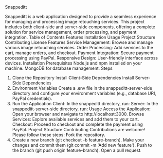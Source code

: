Snappeditt

Snappeditt is a web application designed to provide a seamless experience for managing and processing image retouching services. This project includes both client-side and server-side components, offering a complete solution for service management, order processing, and payment integration.
Table of Contents
Features
Installation
Usage
Project Structure
Contributing
License
Features
Service Management: Browse and manage various image retouching services.
Order Processing: Add services to the cart, manage orders, and checkout.
Payment Integration: Secure payment processing using PayPal.
Responsive Design: User-friendly interface across devices.
Installation
Prerequisites
Node.js and npm installed on your machine.
MongoDB for database management.
Steps
1. Clone the Repository
Install Client-Side Dependencies
Install Server-Side Dependencies
4. Environment Variables
Create a .env file in the snappeditt-server-side directory and configure your environment variables (e.g., database URI, PayPal credentials).
5. Run the Application
Client: In the snappeditt directory, run:
Server: In the snappeditt-server-side directory, run:
Usage
Access the Application: Open your browser and navigate to http://localhost:3000.
Browse Services: Explore available services and add them to your cart.
Checkout: Proceed to checkout and complete the payment using PayPal.
Project Structure
Contributing
Contributions are welcome! Please follow these steps:
Fork the repository.
2. Create a new branch (git checkout -b feature-branch).
Make your changes and commit them (git commit -m 'Add new feature').
Push to the branch (git push origin feature-branch).
Open a pull request.
